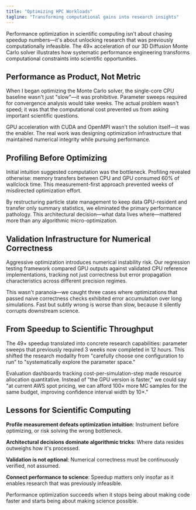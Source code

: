 ```yaml
---
title: "Optimizing HPC Workloads"
tagline: "Transforming computational gains into research insights"
---
```


Performance optimization in scientific computing isn't about chasing speedup numbers—it's about unlocking research that was previously computationally infeasible. The 49× acceleration of our 3D Diffusion Monte Carlo solver illustrates how systematic performance engineering transforms computational constraints into scientific opportunities.

## Performance as Product, Not Metric

When I began optimizing the Monte Carlo solver, the single-core CPU baseline wasn't just "slow"—it was prohibitive. Parameter sweeps required for convergence analysis would take weeks. The actual problem wasn't speed; it was that the computational cost prevented us from asking important scientific questions.

GPU acceleration with CUDA and OpenMPI wasn't the solution itself—it was the enabler. The real work was designing optimization infrastructure that maintained numerical integrity while pursuing performance.

## Profiling Before Optimizing

Initial intuition suggested computation was the bottleneck. Profiling revealed otherwise: memory transfers between CPU and GPU consumed 60% of wallclock time. This measurement-first approach prevented weeks of misdirected optimization effort.

By restructuring particle state management to keep data GPU-resident and transfer only summary statistics, we eliminated the primary performance pathology. This architectural decision—what data lives where—mattered more than any algorithmic micro-optimization.

## Validation Infrastructure for Numerical Correctness

Aggressive optimization introduces numerical instability risk. Our regression testing framework compared GPU outputs against validated CPU reference implementations, tracking not just correctness but error propagation characteristics across different precision regimes.

This wasn't paranoia—we caught three cases where optimizations that passed naive correctness checks exhibited error accumulation over long simulations. Fast but subtly wrong is worse than slow, because it silently corrupts downstream science.

## From Speedup to Scientific Throughput

The 49× speedup translated into concrete research capabilities: parameter sweeps that previously required 3 weeks now completed in 12 hours. This shifted the research modality from "carefully choose one configuration to run" to "systematically explore the parameter space."

Evaluation dashboards tracking cost-per-simulation-step made resource allocation quantitative. Instead of "the GPU version is faster," we could say "at current AWS spot pricing, we can afford 100× more MC samples for the same budget, improving confidence interval width by 10×."

## Lessons for Scientific Computing

**Profile measurement defeats optimization intuition**: Instrument before optimizing, or risk solving the wrong bottleneck.

**Architectural decisions dominate algorithmic tricks**: Where data resides outweighs how it's processed.

**Validation is not optional**: Numerical correctness must be continuously verified, not assumed.

**Connect performance to science**: Speedup matters only insofar as it enables research that was previously infeasible.

Performance optimization succeeds when it stops being about making code faster and starts being about making science possible.

